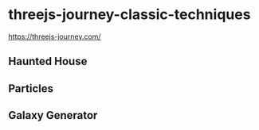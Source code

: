 # threejs-journey-classic-techniques
https://threejs-journey.com/

## Haunted House
## Particles
## Galaxy Generator
